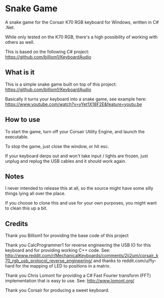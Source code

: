 Snake Game
=============

A snake game for the Corsair K70 RGB keyboard for Windows, written in C# .Net.

While only tested on the K70 RGB, there's a high possibility of working with others as well.

This is based on the following C# project:
https://github.com/billism1/KeyboardAudio

What is it
----------

This is a simple snake game built on top of this project: https://github.com/billism1/KeyboardAudio

Basically it turns your keyboard into a snake game, see example here: https://www.youtube.com/watch?v=yYet1X18F2E&feature=youtu.be

How to use
----------

To start the game, turn off your Corsair Utility Engine, and launch the executable.

To stop the game, just close the window, or hit esc.

If your keyboard derps out and won't take input / lights are frozen, just unplug and replug the USB cables and it should work again.

Notes
-----
I never intended to release this at all, so the source might have some silly things lying all over the place.

If you choose to clone this and use for your own purposes, you might want to clean this up a bit.

Credits
-------
Thank you Billism1 for providing the base code of this project

Thank you CalcProgrammer1 for reverse engineering the USB IO for this keyboard and for providing working C++ code. See: http://www.reddit.com/r/MechanicalKeyboards/comments/2ij2um/corsair_k70_rgb_usb_protocol_reverse_engineering/ and thanks to reddit.com/u/fly-hard for the mapping of LED to positions in a matrix.

Thank you Chris Lomont for providing a C# Fast Fourier transform (FFT) implementation that is easy to use. See: http://www.lomont.org/

Thank you Corsair for producing a sweet keyboard.
